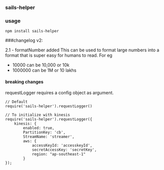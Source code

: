 ### sails-helper

### usage
```
npm install sails-helper
```

###changelog v2:

2.1 - formatNumber added
This can be used to format large numbers into a format that is super easy for humans to read. 
For eg 
- 10000 can be 10,000 or 10k 
- 1000000 can be 1M or 10 lakhs

#### breaking changes
requestLogger requires a config object as argument.

```
// Default
require('sails-helper').requestLogger()

// To initialize with kinesis
require('sails-helper').requestLogger({
    kinesis: {
        enabled: true,
        PartitionKey: 'cb',
        StreamName: 'streamer',
        aws: {
            accessKeyId: 'accesskeyId',
            secretAccessKey: 'secretKey',
            region: "ap-southeast-1"
        }
});
```